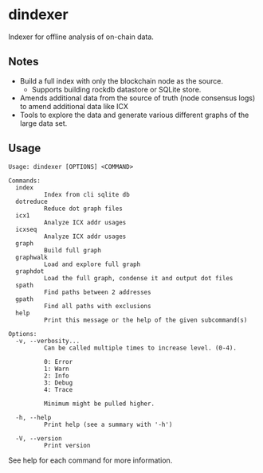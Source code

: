 # dindexer

Indexer for offline analysis of on-chain data.

## Notes

- Build a full index with only the blockchain node as the source.
  - Supports building rockdb datastore or SQLite store.
- Amends additional data from the source of truth (node consensus logs) to amend additional data like ICX
- Tools to explore the data and generate various different graphs of the large data set.

## Usage

```
Usage: dindexer [OPTIONS] <COMMAND>

Commands:
  index
          Index from cli sqlite db
  dotreduce
          Reduce dot graph files
  icx1
          Analyze ICX addr usages
  icxseq
          Analyze ICX addr usages
  graph
          Build full graph
  graphwalk
          Load and explore full graph
  graphdot
          Load the full graph, condense it and output dot files
  spath
          Find paths between 2 addresses
  gpath
          Find all paths with exclusions
  help
          Print this message or the help of the given subcommand(s)

Options:
  -v, --verbosity...
          Can be called multiple times to increase level. (0-4).

          0: Error
          1: Warn
          2: Info
          3: Debug
          4: Trace

          Minimum might be pulled higher.

  -h, --help
          Print help (see a summary with '-h')

  -V, --version
          Print version

```

See help for each command for more information.
